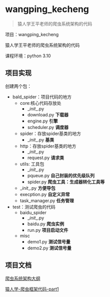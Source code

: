 # wangping_kecheng
>  猿人学王平老师的爬虫系统架构的代码

项目：wangping_kecheng

猿人学王平老师的爬虫系统架构的代码

课程环境：python 3.10

## 项目实现

创建两个包：

- bald_spider：项目代码的地方
  - core:核心代码存放处
    - \__init__.py 
    - download.py  **下载器**
    - engine.py        **引擎**
    - scheduler.py   **调度器**
  - spider：存放spider基类的地方
    - \__init__.py     **基类**
  - http：存放spider基类的地方
    - \__init__.py     
    - request.py     **请求类**
  - utils: 工具包
    - \__init__.py 
    - pqueue.py  **自己封装的优先级队列**
    - spider.py  **爬虫工具：生成器转化工具等**
  - \__init__.py       **方便导包**
  - execption.py  **自定义异常**
  - task_manager.py  **任务管理**
- test：测试爬虫的代码
  - baidu_spider
    - \__init__.py 
    - baidu.py  **爬虫实例**
    - run.py     **项目启动文件**
  - misc
    - demo1.py **测试信号量**
    - demo2.py **测试信号量**

## 项目文档

[爬虫系统架构大纲](docs/爬虫系统架构大纲.md)

[猿人学-爬虫框架代码-part1](docs/猿人学-爬虫框架代码-part1.md)